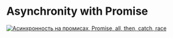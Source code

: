 # Asynchronity with Promise
[![Асинхронность на промисах, Promise, all, then, catch, race](https://img.youtube.com/vi/RMl4r6s1Y8M/0.jpg)](https://www.youtube.com/watch?v=RMl4r6s1Y8M)
